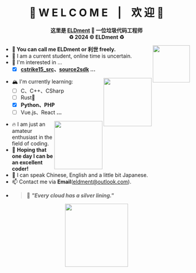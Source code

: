 <div align="center">
  <h1>🎉 W E L C O M E &nbsp&nbsp | &nbsp&nbsp 欢 迎 🎉</h1>
  <p><b>
    这里是 <a href = "https://github.com/ELDment">ELDment</a> 🎃 一位垃圾代码工程师<br>
    ♻️ 2024 ©️ ELDment ♻️
  </b></p>
</div>

<img align="right" height="100px" src="https://count.getloli.com/get/@ELDment?theme=rule34">

- **🌮 You can call me ELDment or 利世 freely.**
- 🔭 I am a current student, online time is uncertain.
- 👀 I'm interested in ...
  - [x] **[cstrike15_src](https://github.com/perilouswithadollarsign/cstrike15_src)、[source2sdk](https://github.com/neverlosecc/source2sdk) ...**

<picture>
  <source media="(prefers-color-scheme: dark)" srcset="https://github-readme-stats.vercel.app/api?username=ELDment&hide_title=true&locale=en&theme=dark">
  <source media="(prefers-color-scheme: light)" srcset="https://github-readme-stats.vercel.app/api?username=ELDment&hide_title=true&locale=en&theme=vue">
  <img align="right" height="130px" src="">
</picture>

- 🏔️ I'm currently learning:
  - [ ] C、C++、CSharp
  - [ ] Rust💪
  - [x] **Python、PHP**
  - [ ] Vue.js、React **...**

<picture>
  <source media="(prefers-color-scheme: dark)" srcset="https://github-readme-stats.vercel.app/api/top-langs/?username=ELDment&layout=compact&hide_title=false&locale=cn&theme=dark">
  <source media="(prefers-color-scheme: light)" srcset="https://github-readme-stats.vercel.app/api/top-langs/?username=ELDment&layout=compact&hide_title=false&locale=cn&theme=vue">
  <img align="right" height="130px" src="">
</picture>

- 🔥 I am just an amateur enthusiast in the field of coding.
- 🍰 **Hoping that one day I can be an excellent coder!**
- 💬 I can speak Chinese, English and a little bit Japanese.
- 📫 Contact me via **Email**(eldment@outlook.com).
- > 🏹 ***"Every cloud has a silver lining."***

<div align="center">
  <picture>
    <source media="(prefers-color-scheme: dark)" srcset="https://raw.githubusercontent.com/ELDment/ELDment/main/dist/github-snake-dark.svg">
    <source media="(prefers-color-scheme: light)" srcset="https://raw.githubusercontent.com/ELDment/ELDment/main/dist/github-snake.svg">
    <img height="170px" src="">
  </picture>
</div>
